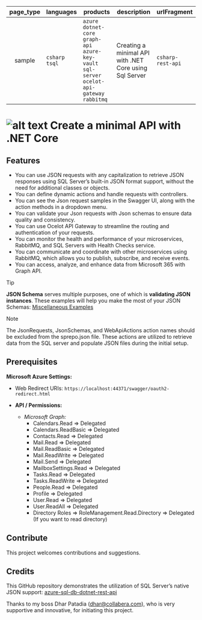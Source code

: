 | page_type  | languages       | products  					      | description                 | urlFragment            |
| :--------: | --------------- | ---------------------------------------------------  | --------------------------- | ---------------------- |
| sample     | `csharp` `tsql` | `azure` `dotnet-core` `graph-api` `azure-key-vault` `sql-server` `ocelot-api-gateway` `rabbitmq` | Creating a minimal API with .NET Core using Sql Server | `csharp-rest-api` |

# ![alt text](https://res.collabera.com/favicon.png "Minimal API") Create a minimal API with .NET Core

## Features
* You can use JSON requests with any capitalization to retrieve JSON responses using SQL Server’s built-in JSON format support, without the need for additional classes or objects.
* You can define dynamic actions and handle requests with controllers.
* You can see the Json request samples in the Swagger UI, along with the action methods in a dropdown menu.
* You can validate your Json requests with Json schemas to ensure data quality and consistency.
* You can use Ocelot API Gateway to streamline the routing and authentication of your requests.
* You can monitor the health and performance of your microservices, RabbitMQ, and SQL Servers with Health Checks service.
* You can communicate and coordinate with other microservices using RabbitMQ, which allows you to publish, subscribe, and receive events.
* You can access, analyze, and enhance data from Microsoft 365 with Graph API.

> [!TIP]
> **JSON Schema** serves multiple purposes, one of which is **validating JSON instances**. These examples will help you make the most of your JSON Schemas: [Miscellaneous Examples](https://json-schema.org/learn/miscellaneous-examples)

> [!NOTE]  
> The JsonRequests, JsonSchemas, and WebApiActions action names should be excluded from the sprepo.json file. These actions are utilized to retrieve data from the SQL server and populate JSON files during the initial setup.

## Prerequisites
**Microsoft Azure Settings:**
- Web Redirect URIs: `https://localhost:44371/swagger/oauth2-redirect.html`

- **API / Permissions:**
	- *Microsoft Graph:*
		- Calendars.Read => Delegated
		- Calendars.ReadBasic => Delegated
		- Contacts.Read => Delegated
		- Mail.Read => Delegated
		- Mail.ReadBasic => Delegated
		- Mail.ReadWrite => Delegated
		- Mail.Send => Delegated
		- MailboxSettings.Read => Delegated
		- Tasks.Read => Delegated
		- Tasks.ReadWrite => Delegated
		- People.Read => Delegated
		- Profile => Delegated
		- User.Read => Delegated
		- User.ReadAll => Delegated
		- Directory Roles => RoleManagement.Read.Directory => Delegated (If you want to read directory)

## Contribute
This project welcomes contributions and suggestions.

## Credits
This GitHub repository demonstrates the utilization of SQL Server’s native JSON support: [azure-sql-db-dotnet-rest-api](https://github.com/Azure-Samples/azure-sql-db-dotnet-rest-api)

Thanks to my boss Dhar Patadia (dhar@collabera.com), who is very supportive and innovative, for initiating this project.